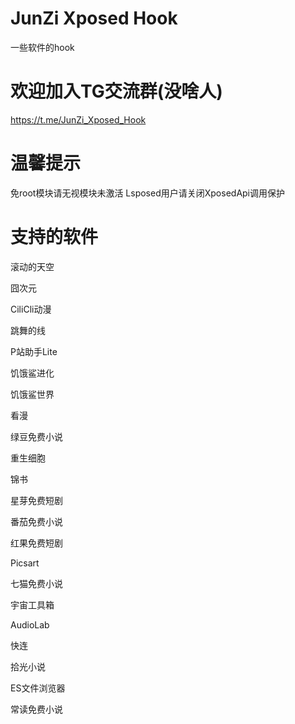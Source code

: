 # JunZi Xposed Hook
一些软件的hook
# 欢迎加入TG交流群(没啥人)
https://t.me/JunZi_Xposed_Hook
# 温馨提示
免root模块请无视模块未激活
Lsposed用户请关闭XposedApi调用保护
# 支持的软件
滚动的天空

囧次元

CiliCli动漫

跳舞的线

P站助手Lite

饥饿鲨进化

饥饿鲨世界

看漫

绿豆免费小说

重生细胞

锦书

星芽免费短剧

番茄免费小说

红果免费短剧

Picsart

七猫免费小说

宇宙工具箱

AudioLab

快连

拾光小说

ES文件浏览器

常读免费小说
